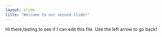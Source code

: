 ```yaml
---
layout: slide
title: "Welcome to our second slide!"
---
```

Hi there,testing to see if I can edit this file.
Use the left arrow to go back!
